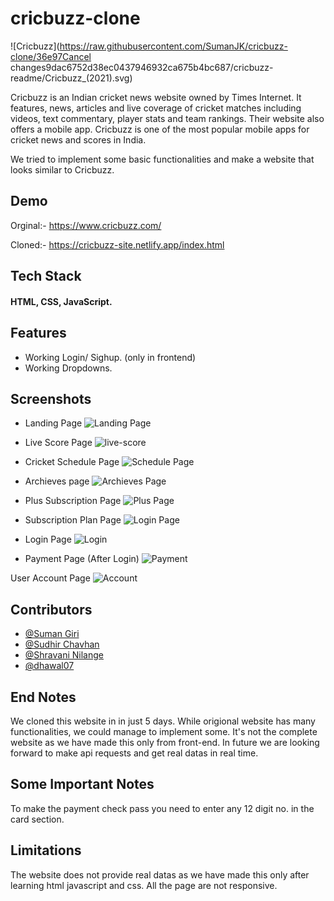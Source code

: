 # cricbuzz-clone
![Cricbuzz](https://raw.githubusercontent.com/SumanJK/cricbuzz-clone/36e97Cancel changes9dac6752d38ec0437946932ca675b4bc687/cricbuzz-readme/Cricbuzz_(2021).svg)

Cricbuzz is an Indian cricket news website owned by Times Internet. It features, news, articles and live coverage of cricket matches including videos, text commentary, player stats and team rankings. Their website also offers a mobile app.
Cricbuzz is one of the most popular mobile apps for cricket news and scores in India.

We tried to implement some basic functionalities and make a website that looks similar to Cricbuzz.



## Demo

Orginal:- https://www.cricbuzz.com/

Cloned:-  https://cricbuzz-site.netlify.app/index.html


## Tech Stack

#### HTML, CSS, JavaScript.




## Features

- Working Login/ Sighup. (only in frontend)
- Working Dropdowns.


## Screenshots

- Landing Page
![Landing Page](https://github.com/SumanJK/cricbuzz-clone/blob/main/cricbuzz-readme/Screenshot%202022-04-30%20at%209.36.28%20PM.png)

- Live Score Page
![live-score](https://github.com/SumanJK/cricbuzz-clone/blob/main/cricbuzz-readme/Screenshot%202022-04-30%20at%209.36.36%20PM.png)

- Cricket Schedule Page
![Schedule Page](https://github.com/SumanJK/cricbuzz-clone/blob/main/cricbuzz-readme/Screenshot%202022-04-30%20at%209.36.45%20PM.png)

- Archieves page
![Archieves Page](https://github.com/SumanJK/cricbuzz-clone/blob/main/cricbuzz-readme/Screenshot%202022-04-30%20at%209.36.51%20PM.png)

- Plus Subscription Page
![Plus Page](https://github.com/SumanJK/cricbuzz-clone/blob/main/cricbuzz-readme/Screenshot%202022-04-30%20at%209.37.05%20PM.png)

- Subscription Plan Page
![Login Page](https://github.com/SumanJK/cricbuzz-clone/blob/main/cricbuzz-readme/Screenshot%202022-04-30%20at%209.37.30%20PM.png)


- Login Page
![Login](https://github.com/SumanJK/cricbuzz-clone/blob/main/cricbuzz-readme/Screenshot%202022-04-30%20at%209.38.31%20PM.png)

- Payment Page (After Login)
![Payment](https://github.com/SumanJK/cricbuzz-clone/blob/main/cricbuzz-readme/Screenshot%202022-04-30%20at%209.38.09%20PM.png)


User Account Page
![Account](https://github.com/SumanJK/cricbuzz-clone/blob/main/cricbuzz-readme/Screenshot%202022-04-30%20at%209.39.01%20PM.png)


## Contributors
- [@Suman Giri](https://github.com/SumanJK)
- [@Sudhir Chavhan](https://github.com/SudhirPC)
- [@Shravani Nilange](https://github.com/shrawaninilange)
- [@dhawal07](https://github.com/dhawal07)



## End Notes

We cloned this website in in just 5 days. While origional website has many functionalities, we could manage to implement some. It's not the complete website as we have made this only from front-end. In future we are looking forward to make api requests and get real datas in real time.








## Some Important Notes

To make the payment check pass you need to enter any 12 digit no. in the card section.


## Limitations

The website does not provide real datas as we have made this only after learning html javascript and css. All the page are not responsive.



